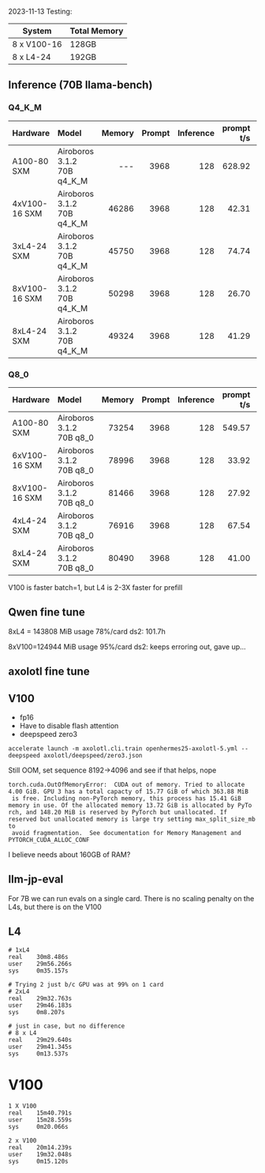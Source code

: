 2023-11-13 Testing:


| System   | Total Memory |
|-------------|-------------|
| 8 x V100-16   | 128GB       |
| 8 x L4-24     | 192GB       |

## Inference (70B llama-bench)

### Q4_K_M
| Hardware      | Model                      |   Memory |   Prompt |   Inference |   prompt t/s |   token/s |
|:--------------|:---------------------------|---------:|---------:|------------:|-------------:|----------:|
| A100-80 SXM   | Airoboros 3.1.2 70B q4_K_M |      --- |     3968 |         128 |       628.92 |     18.40 |
| 4xV100-16 SXM | Airoboros 3.1.2 70B q4_K_M |    46286 |     3968 |         128 |        42.31 |     16.50 |
| 3xL4-24 SXM   | Airoboros 3.1.2 70B q4_K_M |    45750 |     3968 |         128 |        74.74 |     10.62 |
| 8xV100-16 SXM | Airoboros 3.1.2 70B q4_K_M |    50298 |     3968 |         128 |        26.70 |      9.55 |
| 8xL4-24 SXM   | Airoboros 3.1.2 70B q4_K_M |    49324 |     3968 |         128 |        41.29 |      8.74 |

### Q8_0
| Hardware      | Model                    |   Memory |   Prompt |   Inference |   prompt t/s |   token/s |
|:--------------|:-------------------------|---------:|---------:|------------:|-------------:|----------:|
| A100-80 SXM   | Airoboros 3.1.2 70B q8_0 |    73254 |     3968 |         128 |       549.57 |     17.09 |
| 6xV100-16 SXM | Airoboros 3.1.2 70B q8_0 |    78996 |     3968 |         128 |        33.92 |     12.73 |
| 8xV100-16 SXM | Airoboros 3.1.2 70B q8_0 |    81466 |     3968 |         128 |        27.92 |     10.18 |
| 4xL4-24 SXM   | Airoboros 3.1.2 70B q8_0 |    76916 |     3968 |         128 |        67.54 |      8.57 |
| 8xL4-24 SXM   | Airoboros 3.1.2 70B q8_0 |    80490 |     3968 |         128 |        41.00 |      8.51 |

V100 is faster batch=1, but L4 is 2-3X faster for prefill


## Qwen fine tune
8xL4 = 143808 MiB usage 78%/card
ds2: 101.7h

8xV100=124944 MiB usage 95%/card 
ds2: keeps erroring out, gave up...


## axolotl fine tune

## V100
* fp16
* Have to disable flash attention
* deepspeed zero3
```
accelerate launch -m axolotl.cli.train openhermes25-axolotl-5.yml --deepspeed axolotl/deepspeed/zero3.json
```
Still OOM, set sequence 8192->4096 and see if that helps, nope

```
torch.cuda.OutOfMemoryError:  CUDA out of memory. Tried to allocate 4.00 GiB. GPU 3 has a total capacty of 15.77 GiB of which 363.88 MiB
 is free. Including non-PyTorch memory, this process has 15.41 GiB memory in use. Of the allocated memory 13.72 GiB is allocated by PyTo
rch, and 148.20 MiB is reserved by PyTorch but unallocated. If reserved but unallocated memory is large try setting max_split_size_mb to
 avoid fragmentation.  See documentation for Memory Management and PYTORCH_CUDA_ALLOC_CONF 

```
I believe needs about 160GB of RAM?


## llm-jp-eval
For 7B we can run evals on a single card.
There is no scaling penalty on the L4s, but there is on the V100

## L4
```
# 1xL4
real    30m8.486s
user    29m56.266s
sys     0m35.157s

# Trying 2 just b/c GPU was at 99% on 1 card
# 2xL4
real    29m32.763s
user    29m46.183s
sys     0m8.207s

# just in case, but no difference
# 8 x L4
real    29m29.640s
user    29m41.345s
sys     0m13.537s
```
# V100
```
1 X V100
real    15m40.791s
user    15m28.559s
sys     0m20.066s

2 x V100
real    20m14.239s
user    19m32.048s
sys     0m15.120s
```

